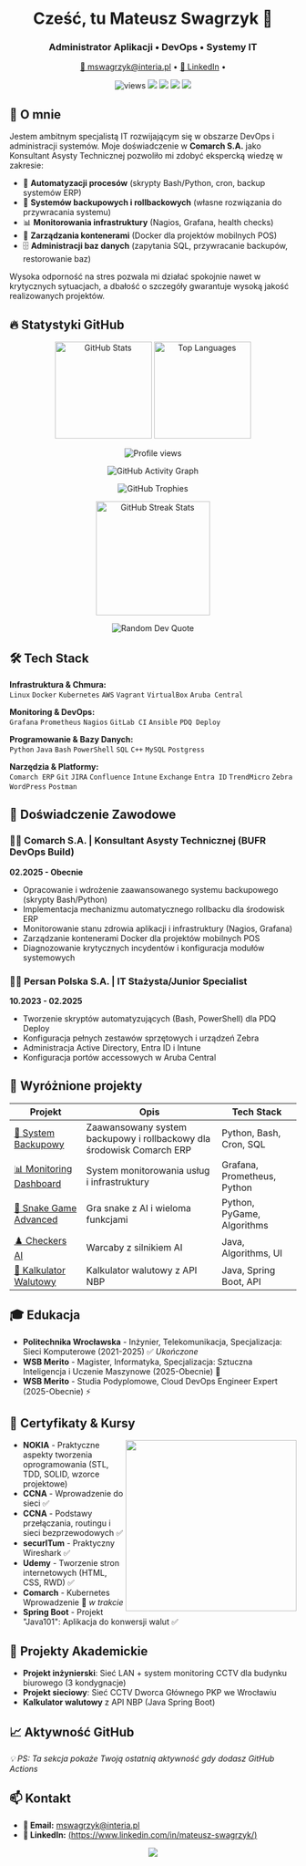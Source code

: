 <!-- Nagłówek -->
<h1 align="center">Cześć, tu Mateusz Swagrzyk 👋</h1>
<h3 align="center">Administrator Aplikacji • DevOps • Systemy IT</h3>

<p align="center">
  <a href="mailto:mswagrzyk@interia.pl">📧 mswagrzyk@interia.pl</a> •
  <a href="https://www.linkedin.com/in/mateusz-swagrzyk/">💼 LinkedIn</a> •
</p>

<p align="center">
  <img src="https://komarev.com/ghpvc/?username=Swagrzyk&label=Wyświetlenia&color=0e75b6&style=for-the-badge" alt="views" />
  <img src="https://img.shields.io/badge/Linux-Expert-FCC624?logo=linux&logoColor=black" />
  <img src="https://img.shields.io/badge/DevOps-2496ED?logo=azurepipelines&logoColor=white" />
  <img src="https://img.shields.io/badge/Cloud-AWS-orange?logo=amazonaws" />
  <img src="https://img.shields.io/badge/Comarch_ERP-Specialist-blue?logo=azuredevops" />
</p>

## 🚀 O mnie

Jestem ambitnym specjalistą IT rozwijającym się w obszarze DevOps i administracji systemów. Moje doświadczenie w **Comarch S.A.** jako Konsultant Asysty Technicznej pozwoliło mi zdobyć ekspercką wiedzę w zakresie:

- 🔄 **Automatyzacji procesów** (skrypty Bash/Python, cron, backup systemów ERP)
- 🚀 **Systemów backupowych i rollbackowych** (własne rozwiązania do przywracania systemu)
- 📊 **Monitorowania infrastruktury** (Nagios, Grafana, health checks)
- 🐳 **Zarządzania kontenerami** (Docker dla projektów mobilnych POS)
- 🗄️ **Administracji baz danych** (zapytania SQL, przywracanie backupów, restorowanie baz)

Wysoka odporność na stres pozwala mi działać spokojnie nawet w krytycznych sytuacjach, a dbałość o szczegóły gwarantuje wysoką jakość realizowanych projektów.

## 🔥 Statystyki GitHub

<p align="center">
  <img height="170" src="https://github-readme-stats-sigma-five.vercel.app/api?username=Swagrzyk&show_icons=true&theme=tokyonight&hide=issues&count_private=true&include_all_commits=true" alt="GitHub Stats" />
  <img height="170" src="https://github-readme-stats-sigma-five.vercel.app/api/top-langs/?username=Swagrzyk&layout=compact&theme=tokyonight&hide=html,css&langs_count=6" alt="Top Languages" />
</p>

<p align="center">
  <img src="https://komarev.com/ghpvc/?username=Swagrzyk&label=Profile%20views&color=blue&style=flat" alt="Profile views" />
</p>

<p align="center">
  <img src="https://github-readme-activity-graph.vercel.app/graph?username=Swagrzyk&theme=tokyo-night" alt="GitHub Activity Graph" />
</p>

<p align="center">
  <img src="https://github-profile-trophy.vercel.app/?username=Swagrzyk&theme=onedark&column=4&margin-w=15&margin-h=15" alt="GitHub Trophies" />
</p>

<p align="center">
  <img height="200" src="https://streak-stats.demolab.com/?user=Swagrzyk&theme=tokyonight&fire=DD2727" alt="GitHub Streak Stats" />
</p>

<p align="center">
  <img src="https://quotes-github-readme.vercel.app/api?type=horizontal&theme=tokyonight" alt="Random Dev Quote" />
</p>


## 🛠️ Tech Stack

**Infrastruktura & Chmura:** \
`Linux` `Docker` `Kubernetes` `AWS` `Vagrant` `VirtualBox` `Aruba Central`

**Monitoring & DevOps:** \
`Grafana` `Prometheus` `Nagios`  `GitLab CI` `Ansible` `PDQ Deploy`

**Programowanie & Bazy Danych:** \
`Python` `Java` `Bash` `PowerShell` `SQL` `C++` `MySQL` `Postgress`

**Narzędzia & Platformy:** \
`Comarch ERP` `Git` `JIRA` `Confluence` `Intune` `Exchange` `Entra ID` `TrendMicro` `Zebra` `WordPress` `Postman`

## 💼 Doświadczenie Zawodowe

### 👨‍💻 Comarch S.A. | Konsultant Asysty Technicznej (BUFR DevOps Build)
**02.2025 - Obecnie**

- Opracowanie i wdrożenie zaawansowanego systemu backupowego (skrypty Bash/Python)
- Implementacja mechanizmu automatycznego rollbacku dla środowisk ERP
- Monitorowanie stanu zdrowia aplikacji i infrastruktury (Nagios, Grafana)
- Zarządzanie kontenerami Docker dla projektów mobilnych POS
- Diagnozowanie krytycznych incydentów i konfiguracja modułów systemowych

### 👨‍💻 Persan Polska S.A. | IT Stażysta/Junior Specialist
**10.2023 - 02.2025**

- Tworzenie skryptów automatyzujących (Bash, PowerShell) dla PDQ Deploy
- Konfiguracja pełnych zestawów sprzętowych i urządzeń Zebra
- Administracja Active Directory, Entra ID i Intune
- Konfiguracja portów accessowych w Aruba Central

## 📂 Wyróżnione projekty

| Projekt | Opis | Tech Stack |
|---------|------|------------|
| [🚀 System Backupowy ](https://github.com/Swagrzyk/erp-backup-system) | Zaawansowany system backupowy i rollbackowy dla środowisk Comarch ERP | Python, Bash, Cron, SQL |
| [📊 Monitoring Dashboard](https://github.com/Swagrzyk/monitoring-system) | System monitorowania usług i infrastruktury | Grafana, Prometheus, Python |
| [🐍 Snake Game Advanced](https://github.com/Swagrzyk/snake) | Gra snake z AI i wieloma funkcjami | Python, PyGame, Algorithms |
| [♟️ Checkers AI](https://github.com/Swagrzyk/checkers) | Warcaby z silnikiem AI | Java, Algorithms, UI |
| [💱 Kalkulator Walutowy](https://github.com/Swagrzyk/currency-converter) | Kalkulator walutowy z API NBP | Java, Spring Boot, API |


## 🎓 Edukacja

- **Politechnika Wrocławska** - Inżynier, Telekomunikacja, Specjalizacja: Sieci Komputerowe (2021-2025) ✅ *Ukończone*
- **WSB Merito** - Magister, Informatyka, Specjalizacja: Sztuczna Inteligencja i Uczenie Maszynowe (2025-Obecnie) 🎯
- **WSB Merito** - Studia Podyplomowe, Cloud DevOps Engineer Expert (2025-Obecnie) ⚡

## 📜 Certyfikaty & Kursy

<img align="right" src="https://skillicons.dev/icons?i=aws,kubernetes,docker,git" width="300" />

- **NOKIA** - Praktyczne aspekty tworzenia oprogramowania (STL, TDD, SOLID, wzorce projektowe)
- **CCNA** - Wprowadzenie do sieci ✅
- **CCNA** - Podstawy przełączania, routingu i sieci bezprzewodowych ✅
- **securITum** - Praktyczny Wireshark ✅
- **Udemy** - Tworzenie stron internetowych (HTML, CSS, RWD) ✅
- **Comarch** - Kubernetes Wprowadzenie 🚧 *w trakcie*
- **Spring Boot** - Projekt "Java101": Aplikacja do konwersji walut ✅

## 🔬 Projekty Akademickie

- **Projekt inżynierski**: Sieć LAN + system monitoring CCTV dla budynku biurowego (3 kondygnacje)
- **Projekt sieciowy**: Sieć CCTV Dworca Głównego PKP we Wrocławiu
- **Kalkulator walutowy** z API NBP (Java Spring Boot)

## 📈 Aktywność GitHub

<!--START_SECTION:activity-->
<!--END_SECTION:activity-->

*💡 PS: Ta sekcja pokaże Twoją ostatnią aktywność gdy dodasz GitHub Actions*

## 📫 Kontakt

- **📧 Email:** [mswagrzyk@interia.pl](mailto:mswagrzyk@interia.pl)
- **💼 LinkedIn:** [(https://www.linkedin.com/in/mateusz-swagrzyk/)](https://www.linkedin.com/in/mateusz-swagrzyk/)

<p align="center">
  <a href="https://github.com/Swagrzyk?tab=repositories">
    <img src="https://capsule-render.vercel.app/api?type=waving&color=gradient&height=100&section=footer&text=Dziękuję+za+odwiedziny!&fontSize=30" />
  </a>
</p>